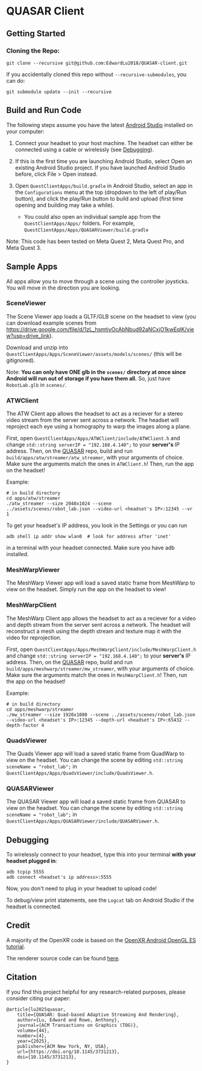 # QUASAR Client

## Getting Started

### Cloning the Repo:
```
git clone --recursive git@github.com:EdwardLu2018/QUASAR-client.git
```

If you accidentally cloned this repo without `--recursive-submodules`, you can do:
```
git submodule update --init --recursive
```

## Build and Run Code

The following steps assume you have the latest [Android Studio](https://developer.android.com/studio) installed on your computer:

1. Connect your headset to your host machine. The headset can either be connected using a cable or wirelessly (see  [Debugging](#Debugging)).

2. If this is the first time you are launching Android Studio, select Open an existing Android Studio project. If you have launched Android Studio before, click File > Open instead.

3. Open `QuestClientApps/build.gradle` in Android Studio, select an app in the `Configurations` menu at the top (dropdown to the left of play/Run button), and click the play/Run button to build and upload (first time opening and building may take a while).
   * You could also open an individual sample app from the `QuestClientApps/Apps/` folders. For example, `QuestClientApps/Apps/QUASARViewer/build.gradle`

Note: This code has been tested on Meta Quest 2, Meta Quest Pro, and Meta Quest 3.

## Sample Apps

All apps allow you to move through a scene using the controller joysticks. You will move in the direction you are looking.

### SceneViewer

The Scene Viewer app loads a GLTF/GLB scene on the headset to view (you can download example scenes from https://drive.google.com/file/d/1zL_hsmtjyOcAbNbud92aNCxjO1kwEqlK/view?usp=drive_link).

Download and unzip into `QuestClientApps/Apps/SceneViewer/assets/models/scenes/` (this will be gitignored).

Note: __You can only have ONE glb in the `scenes/` directory at once since Android will run out of storage if you have them all.__ So, just have `RobotLab.glb` in `scenes/`.

### ATWClient

The ATW Client app allows the headset to act as a reciever for a stereo video stream from the server sent across a network. The headset will reproject each eye using a homography to warp the images along a plane.

First, open `QuestClientApps/Apps/ATWClient/include/ATWClient.h` and change `std::string serverIP = "192.168.4.140";` to your __server's__ IP address. Then, on the [QUASAR](https://github.com/quasar-gfx/QUASAR) repo, build and run `build/apps/atw/streamer/atw_streamer`, with your arguments of choice. Make sure the arguments match the ones in `ATWClient.h`! Then, run the app on the headset!

Example:
```
# in build directory
cd apps/atw/streamer
./atw_streamer --size 2048x1024 --scene ../assets/scenes/robot_lab.json --video-url <headset's IP>:12345 --vr 1
```

To get your headset's IP address, you look in the Settings or you can run
```
adb shell ip addr show wlan0  # look for address after 'inet'
```
in a terminal with your headset connected. Make sure you have adb installed.

### MeshWarpViewer

The MeshWarp Viewer app will load a saved static frame from MeshWarp to view on the headset. Simply run the app on the headset to view!

### MeshWarpClient

The MeshWarp Client app allows the headset to act as a reciever for a video and depth stream from the server sent across a network. The headset will reconstruct a mesh using the depth stream and texture map it with the video for reprojection.

First, open `QuestClientApps/Apps/MeshWarpClient/include/MeshWarpClient.h` and change `std::string serverIP = "192.168.4.140";` to your __server's__ IP address. Then, on the [QUASAR](https://github.com/quasar-gfx/QUASAR) repo, build and run `build/apps/meshwarp/streamer/mw_streamer`, with your arguments of choice. Make sure the arguments match the ones in `MeshWarpClient.h`! Then, run the app on the headset!

Example:
```
# in build directory
cd apps/meshwarp/streamer
./mw_streamer --size 1920x1080 --scene ../assets/scenes/robot_lab.json --video-url <headset's IP>:12345 --depth-url <headset's IP>:65432 --depth-factor 4
```

### QuadsViewer

The Quads Viewer app will load a saved static frame from QuadWarp to view on the headset. You can change the scene by editing `std::string sceneName = "robot_lab";` in `QuestClientApps/Apps/QuadsViewer/include/QuadsViewer.h`.

### QUASARViewer

The QUASAR Viewer app will load a saved static frame from QUASAR to view on the headset. You can change the scene by editing `std::string sceneName = "robot_lab";` in `QuestClientApps/Apps/QUASARViewer/include/QUASARViewer.h`.

## Debugging

To wirelessly connect to your headset, type this into your terminal __with your headset plugged in__:
```
adb tcpip 5555
adb connect <headset's ip address>:5555
```
Now, you don't need to plug in your headset to upload code!

To debug/view print statements, see the `Logcat` tab on Android Studio if the headset is connected.

## Credit

A majority of the OpenXR code is based on the [OpenXR Android OpenGL ES tutorial](https://openxr-tutorial.com/android/opengles/index.html).

The renderer source code can be found [here](https://github.com/quasar-gfx/QUASAR).

## Citation
If you find this project helpful for any research-related purposes, please consider citing our paper:
```
@article{lu2025quasar,
    title={QUASAR: Quad-based Adaptive Streaming And Rendering},
    author={Lu, Edward and Rowe, Anthony},
    journal={ACM Transactions on Graphics (TOG)},
    volume={44},
    number={4},
    year={2025},
    publisher={ACM New York, NY, USA},
    url={https://doi.org/10.1145/3731213},
    doi={10.1145/3731213},
}
```
